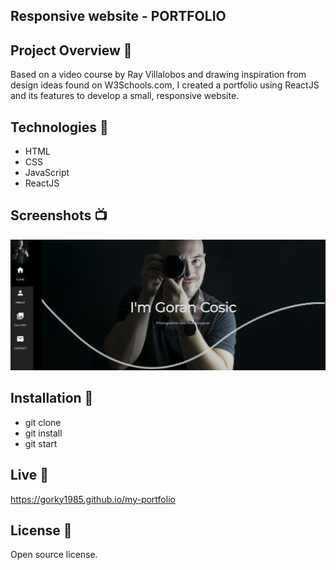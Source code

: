 ## Responsive website - PORTFOLIO

## Project Overview 🎉

Based on a video course by Ray Villalobos and drawing inspiration from design ideas found on W3Schools.com, I created a portfolio using ReactJS and its features to develop a small, responsive website.

## Technologies 🔧

- HTML
- CSS
- JavaScript
- ReactJS

## Screenshots 📺

<p align="center">
    <img src="https://github.com/Gorky1985/my-portfolio/blob/master/public/assets/Screenshot-portfolio.png?raw=true">
</p>

## Installation 💾

- git clone
- git install
- git start

## Live 📍

https://gorky1985.github.io/my-portfolio

## License 🔱

Open source license.
